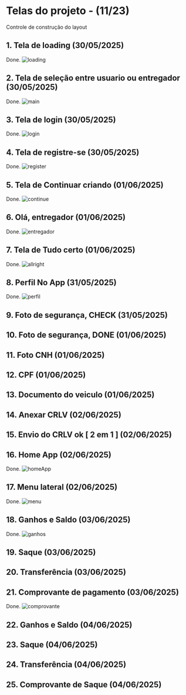 # Telas do projeto - (11/23)
Controle de construção do layout

## 1. Tela de loading (30/05/2025)
Done.
![loading](./assets/screenshots/screen-1.png)
## 2. Tela de seleção entre usuario ou entregador (30/05/2025)
Done.
![main](./assets/screenshots/screen-2.png)
## 3. Tela de login (30/05/2025)
Done.
![login](./assets/screenshots/screen-3.png)
## 4. Tela de registre-se (30/05/2025)
Done.
![register](./assets/screenshots/screen-4.png)
## 5. Tela de Continuar criando (01/06/2025)
Done.
![continue](./assets/screenshots/screen-5.png)
## 6. Olá, entregador (01/06/2025)
Done.
![entregador](./assets/screenshots/screen-6.png)
## 7. Tela de Tudo certo (01/06/2025)
Done.
![allright](./assets/screenshots/screen-7.png)

## 8. Perfil No App (31/05/2025)
Done.
![perfil](./assets/screenshots/screen-10.png)

## 9. Foto de segurança, CHECK (31/05/2025)

## 10. Foto de segurança, DONE (01/06/2025)

## 11. Foto CNH (01/06/2025)

## 12. CPF (01/06/2025)

## 13. Documento do veiculo (01/06/2025)

## 14. Anexar CRLV (02/06/2025)

## 15. Envio do CRLV ok [ 2 em 1 ] (02/06/2025)

## 16. Home App (02/06/2025)
Done.
![homeApp](./assets/screenshots/screen-8.png)

## 17. Menu lateral (02/06/2025)
Done.
![menu](./assets/screenshots/screen-9.png)

## 18. Ganhos e Saldo (03/06/2025)
Done.
![ganhos](./assets/screenshots/screen-11.png)

## 19. Saque (03/06/2025)

## 20. Transferência (03/06/2025)

## 21. Comprovante de pagamento (03/06/2025)
Done.
![comprovante](./assets/screenshots/screen-12.png)

## 22. Ganhos e Saldo (04/06/2025)

## 23. Saque (04/06/2025)

## 24. Transferência (04/06/2025)

## 25. Comprovante de Saque (04/06/2025)

